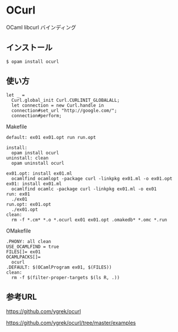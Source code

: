 # OCurl

OCaml libcurl バインディング

## インストール

	$ opam install ocurl

## 使い方

```
let _ =
  Curl.global_init Curl.CURLINIT_GLOBALALL;
  let connection = new Curl.handle in
  connection#set_url "http://google.com/";
  connection#perform;
```

Makefile

```
default: ex01 ex01.opt run run.opt

install:
  opam install ocurl
uninstall: clean
  opam uninstall ocurl

ex01.opt: install ex01.ml
  ocamlfind ocamlopt -package curl -linkpkg ex01.ml -o ex01.opt
ex01: install ex01.ml
  ocamlfind ocamlc -package curl -linkpkg ex01.ml -o ex01
run: ex01
  ./ex01
run.opt: ex01.opt
  ./ex01.opt
clean:
  rm -f *.cm* *.o *.ocurl ex01 ex01.opt .omakedb* *.omc *.run
```

OMakefile

```
.PHONY: all clean
USE_OCAMLFIND = true
FILES[]= ex01
OCAMLPACKS[]=
  ocurl
.DEFAULT: $(OCamlProgram ex01, $(FILES))
clean:
  rm -f $(filter-proper-targets $(ls R, .))

```


## 参考URL

https://github.com/ygrek/ocurl

https://github.com/ygrek/ocurl/tree/master/examples
